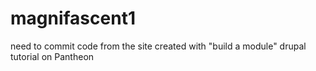 magnifascent1
=============

need to commit code from the site created with "build a module" drupal tutorial on Pantheon
